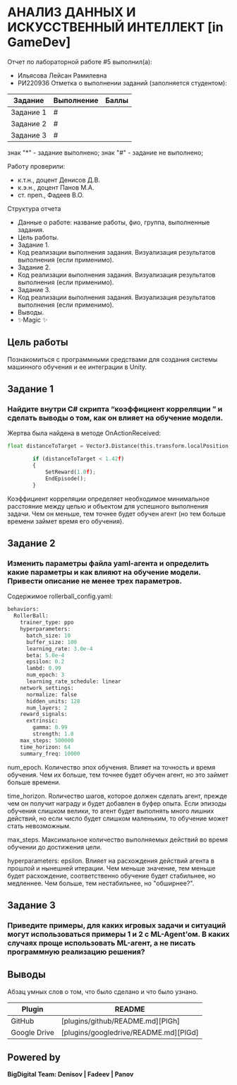 # АНАЛИЗ ДАННЫХ И ИСКУССТВЕННЫЙ ИНТЕЛЛЕКТ [in GameDev]
Отчет по лабораторной работе #5 выполнил(а):
- Ильясова Лейсан Рамилевна
- РИ220936
Отметка о выполнении заданий (заполняется студентом):

| Задание | Выполнение | Баллы |
| ------ | ------ | ------ |
| Задание 1 | # |  |
| Задание 2 | # |  |
| Задание 3 | # |  |

знак "*" - задание выполнено; знак "#" - задание не выполнено;

Работу проверили:
- к.т.н., доцент Денисов Д.В.
- к.э.н., доцент Панов М.А.
- ст. преп., Фадеев В.О.

Структура отчета

- Данные о работе: название работы, фио, группа, выполненные задания.
- Цель работы.
- Задание 1.
- Код реализации выполнения задания. Визуализация результатов выполнения (если применимо).
- Задание 2.
- Код реализации выполнения задания. Визуализация результатов выполнения (если применимо).
- Задание 3.
- Код реализации выполнения задания. Визуализация результатов выполнения (если применимо).
- Выводы.
- ✨Magic ✨

## Цель работы
Познакомиться с программными средствами для создания системы машинного обучения и ее интеграции в Unity.

## Задание 1
### Найдите внутри C# скрипта “коэффициент корреляции ” и сделать выводы о том, как он влияет на обучение модели.

Жертва была найдена в методе OnActionReceived:

```py
float distanceToTarget = Vector3.Distance(this.transform.localPosition, Target.localPosition);

        if (distanceToTarget < 1.42f)
        {
            SetReward(1.0f);
            EndEpisode();
        }
```

Коэффициент корреляции определяет необходимое минимальное расстояние между целью и объектом для успешного выполнения задачи. Чем он меньше, тем точнее будет обучен агент (но тем больше времени займет время его обучения).

## Задание 2
### Изменить параметры файла yaml-агента и определить какие параметры и как влияют на обучение модели. Привести описание не менее трех параметров.

Содержимое rollerball_config.yaml:

```py
behaviors:
  RollerBall:
    trainer_type: ppo
    hyperparameters:
      batch_size: 10
      buffer_size: 100
      learning_rate: 3.0e-4
      beta: 5.0e-4
      epsilon: 0.2
      lambd: 0.99
      num_epoch: 3
      learning_rate_schedule: linear
    network_settings:
      normalize: false
      hidden_units: 128
      num_layers: 2
    reward_signals:
      extrinsic:
        gamma: 0.99
        strength: 1.0
    max_steps: 500000
    time_horizon: 64
    summary_freq: 10000
```

num_epoch. 
Количество эпох обучения. Влияет на точность и время обучения. Чем их больше, тем точнее будет обучен агент, но это займет больше времени.

time_horizon.
Rоличество шагов, которое должен сделать агент, прежде чем он получит награду и будет добавлен в буфер опыта. Если эпизоды обучения слишком велики, то агент будет выполнять много лишних действий, но если число будет слишком маленьким, то обучение может стать невозможным.

max_steps.
Максимальное количество выполняемых действий во время обучении до достижения цели.

hyperparameters: epsilon.
Влияет на расхождения действий агента в прошлой и нынешней итерации. Чем меньше значение, тем меньше будет расхождение, соответственно обучение будет стабильнее, но медленнее. Чем больше, тем нестабильнее, но "обширнее?".


## Задание 3
### Приведите примеры, для каких игровых задачи и ситуаций могут использоваться примеры 1 и 2 с ML-Agent’ом. В каких случаях проще использовать ML-агент, а не писать программную реализацию решения? 


## Выводы

Абзац умных слов о том, что было сделано и что было узнано.

| Plugin | README |
| ------ | ------ |
| GitHub | [plugins/github/README.md][PlGh] |
| Google Drive | [plugins/googledrive/README.md][PlGd] |

## Powered by

**BigDigital Team: Denisov | Fadeev | Panov**
